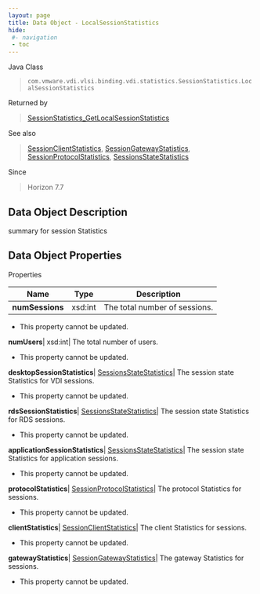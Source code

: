 ```yaml
---
layout: page
title: Data Object - LocalSessionStatistics
hide:
 #- navigation
 - toc
---
```






Java Class  
> `com.vmware.vdi.vlsi.binding.vdi.statistics.SessionStatistics.LocalSessionStatistics`

Returned by  
> [SessionStatistics_GetLocalSessionStatistics](vdi.statistics.SessionStatistics.md#getLocalSessionStatistics)

See also  
> [SessionClientStatistics](vdi.statistics.SessionStatistics.SessionClientStatistics.md), [SessionGatewayStatistics](vdi.statistics.SessionStatistics.SessionGatewayStatistics.md), [SessionProtocolStatistics](vdi.statistics.SessionStatistics.SessionProtocolStatistics.md), [SessionsStateStatistics](vdi.statistics.SessionStatistics.SessionStateStatistics.md)

Since  
> Horizon 7.7


## Data Object Description 

summary for session Statistics 

## Data Object Properties

Properties

Name |  Type |  Description   
---|---|---  
**numSessions**|  xsd:int|  The total number of sessions.   


* This property cannot be updated.

  
**numUsers**|  xsd:int|  The total number of users.   


* This property cannot be updated.

  
**desktopSessionStatistics**| [SessionsStateStatistics](vdi.statistics.SessionStatistics.SessionStateStatistics.md)|  The session state Statistics for VDI sessions.   


* This property cannot be updated.

  
**rdsSessionStatistics**| [SessionsStateStatistics](vdi.statistics.SessionStatistics.SessionStateStatistics.md)|  The session state Statistics for RDS sessions.   


* This property cannot be updated.

  
**applicationSessionStatistics**| [SessionsStateStatistics](vdi.statistics.SessionStatistics.SessionStateStatistics.md)|  The session state Statistics for application sessions.   


* This property cannot be updated.

  
**protocolStatistics**| [SessionProtocolStatistics](vdi.statistics.SessionStatistics.SessionProtocolStatistics.md)|  The protocol Statistics for sessions.   


* This property cannot be updated.

  
**clientStatistics**| [SessionClientStatistics](vdi.statistics.SessionStatistics.SessionClientStatistics.md)|  The client Statistics for sessions.   


* This property cannot be updated.

  
**gatewayStatistics**| [SessionGatewayStatistics](vdi.statistics.SessionStatistics.SessionGatewayStatistics.md)|  The gateway Statistics for sessions.   


* This property cannot be updated.

  
  
  

  
  
